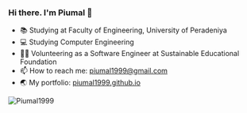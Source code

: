 ### Hi there. I'm Piumal 👋

<!--
**Piumal1999/Piumal1999** is a ✨ _special_ ✨ repository because its `README.md` (this file) appears on your GitHub profile.

Here are some ideas to get you started:

- 🔭 I’m currently working on ...
- 🌱 I’m currently learning ...
- 👯 I’m looking to collaborate on ...
- 🤔 I’m looking for help with ...
- 💬 Ask me about ...
- 📫 How to reach me: ...
- 😄 Pronouns: ...
- ⚡ Fun fact: ...
-->

- 📚 Studying at Faculty of Engineering, University of Peradeniya
- 💻 Studying Computer Engineering
- 👨‍💻 Volunteering as a Software Engineer at Sustainable Educational Foundation
- 📫 How to reach me: piumal1999@gmail.com
- 🌏 My portfolio: [piumal1999.github.io](https://piumal1999.github.io)
<!-- 
**Languages and Tools:**  

<code><img height="20" src="https://raw.githubusercontent.com/github/explore/80688e429a7d4ef2fca1e82350fe8e3517d3494d/topics/java/java.png"></code>
<code><img height="20" src="https://raw.githubusercontent.com/github/explore/80688e429a7d4ef2fca1e82350fe8e3517d3494d/topics/javascript/javascript.png"></code>
<code><img height="20" src="https://raw.githubusercontent.com/github/explore/80688e429a7d4ef2fca1e82350fe8e3517d3494d/topics/react/react.png"></code> -->


<img src="https://github-readme-stats.vercel.app/api?username=Piumal1999&show_icons=true&count_private=true" alt="Piumal1999" />
<!-- 
![Top Langs](https://github-readme-stats.vercel.app/api/top-langs/?username=Piumal1999&layout=compact) -->
